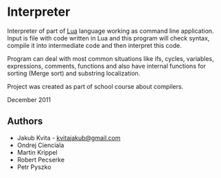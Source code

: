 # Interpreter

Interpreter of part of [Lua](http://en.wikipedia.org/wiki/Lua_(programming_language)) language working as command line application. Input is file with code written in Lua and this program will check syntax, compile it into intermediate code and then interpret this code.

Program can deal with most common situations like ifs, cycles, variables, expressions, comments, functions and also have internal functions for sorting (Merge sort) and substring localization.

Project was created as part of school course about compilers.

December 2011

## Authors
* Jakub Kvita - kvitajakub@gmail.com
* Ondrej Cienciala
* Martin Krippel
* Robert Pecserke
* Petr Pyszko